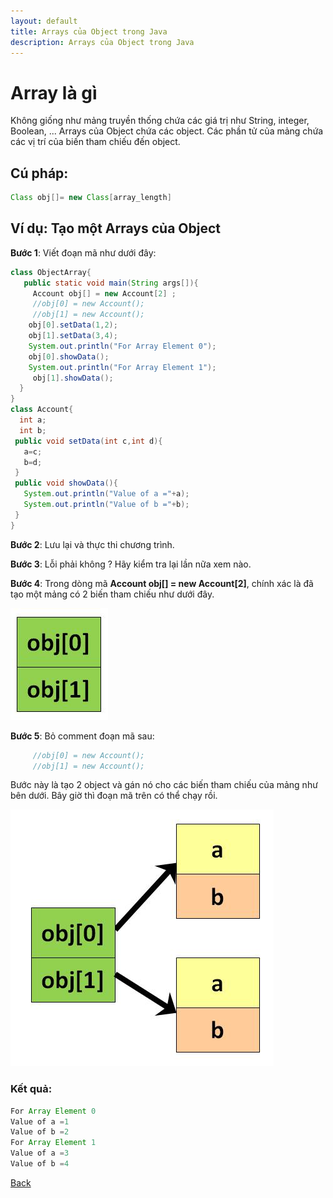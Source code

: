 ```yaml
---
layout: default
title: Arrays của Object trong Java
description: Arrays của Object trong Java
---
```


# Array là gì 
Không giống như mảng truyền thống chứa các giá trị như String, integer, Boolean, ... Arrays của Object chứa các object. Các phần tử của mảng chứa các vị trí của biến tham chiếu đến object.

## Cú pháp:
```java
Class obj[]= new Class[array_length]
```

## Ví dụ: Tạo một Arrays của Object
**Bước 1**: Viết đoạn mã như dưới đây:
```java
class ObjectArray{
   public static void main(String args[]){
     Account obj[] = new Account[2] ;
     //obj[0] = new Account();
     //obj[1] = new Account();
    obj[0].setData(1,2);
    obj[1].setData(3,4);
    System.out.println("For Array Element 0");
    obj[0].showData();
    System.out.println("For Array Element 1");
     obj[1].showData();
  }
}
class Account{
  int a;
  int b;
 public void setData(int c,int d){
   a=c;
   b=d;
 }
 public void showData(){
   System.out.println("Value of a ="+a);
   System.out.println("Value of b ="+b);
 }
}
```

**Bước 2**: Lưu lại và thực thi chương trình. 

**Bước 3**: Lỗi phải không ? Hãy kiểm tra lại lần nữa xem nào.

**Bước 4**: Trong dòng mã **Account obj[] = new Account[2]**, chính xác là đã tạo một mảng có 2 biến tham chiếu như dưới đây.

![Arrays của Object trong Java](./images/java-array-of-objects-1.png)

**Bước 5**: Bỏ comment đoạn mã sau:
```java
     //obj[0] = new Account();
     //obj[1] = new Account();
```

Bước này là tạo 2 object và gán nó cho các biến tham chiếu của mảng như bên dưới. Bây giờ thì đoạn mã trên có thể chạy rồi.

![Arrays của Object trong Java](./images/java-array-of-objects-2.png)

### Kết quả:
```java
For Array Element 0
Value of a =1
Value of b =2
For Array Element 1
Value of a =3
Value of b =4
```

[Back](./)
